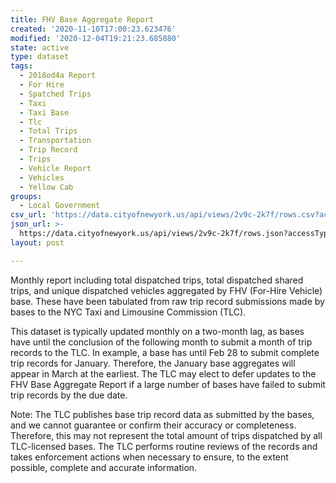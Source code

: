```yaml
---
title: FHV Base Aggregate Report
created: '2020-11-10T17:00:23.623476'
modified: '2020-12-04T19:21:23.685880'
state: active
type: dataset
tags:
  - 2018od4a Report
  - For Hire
  - Spatched Trips
  - Taxi
  - Taxi Base
  - Tlc
  - Total Trips
  - Transportation
  - Trip Record
  - Trips
  - Vehicle Report
  - Vehicles
  - Yellow Cab
groups:
  - Local Government
csv_url: 'https://data.cityofnewyork.us/api/views/2v9c-2k7f/rows.csv?accessType=DOWNLOAD'
json_url: >-
  https://data.cityofnewyork.us/api/views/2v9c-2k7f/rows.json?accessType=DOWNLOAD
layout: post

---
```

Monthly report including total dispatched trips, total dispatched shared trips, and unique dispatched vehicles aggregated by FHV (For-Hire Vehicle) base. These have been tabulated from raw trip record submissions made by bases to the NYC Taxi and Limousine Commission (TLC). 

This dataset is typically updated monthly on a two-month lag, as bases have until the conclusion of the following month to submit a month of trip records to the TLC. In example, a base has until Feb 28 to submit complete trip records for January. Therefore, the January base aggregates will appear in March at the earliest. The TLC may elect to defer updates to the FHV Base Aggregate Report if a large number of bases have failed to submit trip records by the due date.

Note: The TLC publishes base trip record data as submitted by the bases, and we cannot guarantee or confirm their accuracy or completeness. Therefore, this may not represent the total amount of trips dispatched by all TLC-licensed bases. The TLC performs routine reviews of the records and takes enforcement actions when necessary to ensure, to the extent possible, complete and accurate information.

